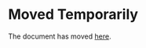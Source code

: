 Moved Temporarily
=================

The document has moved
[here](http://ucl-saguenay.blogspot.com/2015/12/partage-darticle-salut-camarade-sexiste.html).
